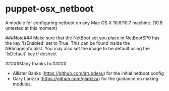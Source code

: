 puppet-osx_netboot
===================
A module for configuring netboot on any Mac OS X 10.6/10.7 machine. (10.8 untested at this moment)


###Note###
Make sure that the NetBoot set you place in NetBootSP0 has the key 'IsEnabled' set to True.  This can be found inside the NBImageInfo.plist.  You may also set the image to be default using the 'IsDefault' key if desired.

#####Many thanks to:#####


* Allister Banks (https://github.com/arubdesu) for the initial netboot config
* Gary Larizza (https://github.com/glarizza) for the guidance on making modules.

